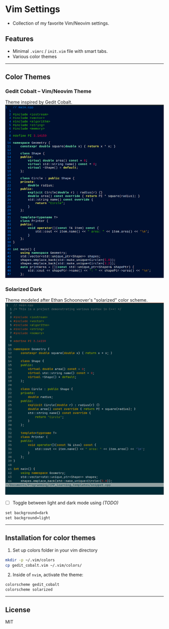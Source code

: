# Vim Settings
* Collection of my favorite Vim/Neovim settings.

## Features
* Minimal `.vimrc` / `init.vim` file with smart tabs.
* Various color themes

---

## Color Themes
### Gedit Cobalt – Vim/Neovim Theme
Theme inspired by Gedit Cobalt. <br>
![Screenshot](screenshots/gedit_cobalt_screenshot.png)

### Solarized Dark
Theme modeled after Ethan Schoonover's "solarized" color scheme. <br>
![Screenshot](screenshots/solarized_screenshot.png)

- [ ] Toggle between light and dark mode using *(TODO)*
```vim
set background=dark 
set background=light
```

---

## Installation for color themes
1. Set up colors folder in your vim directory
```bash
mkdir -p ~/.vim/colors
cp gedit_cobalt.vim ~/.vim/colors/
```

2. Inside of `nvim`, activate the theme:
```vim
colorscheme gedit_cobalt
colorscheme solarized
```

---

## License
MIT

